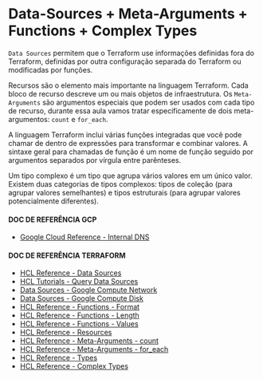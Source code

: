 # Data-Sources + Meta-Arguments + Functions + Complex Types

`Data Sources` permitem que o Terraform use informações definidas fora do Terraform, definidas por outra configuração separada do Terraform ou modificadas por funções.

Recursos são o elemento mais importante na linguagem Terraform. Cada bloco de recurso descreve um ou mais objetos de infraestrutura. Os `Meta-Arguments` são argumentos especiais que podem ser usados com cada tipo de recurso, durante essa aula vamos tratar especificamente de dois meta-argumentos: `count` e `for_each`.

A linguagem Terraform inclui várias funções integradas que você pode chamar de dentro de expressões para transformar e combinar valores. A sintaxe geral para chamadas de função é um nome de função seguido por argumentos separados por vírgula entre parênteses.

Um tipo complexo é um tipo que agrupa vários valores em um único valor. Existem duas categorias de tipos complexos: tipos de coleção (para agrupar valores semelhantes) e tipos estruturais (para agrupar valores potencialmente diferentes).

#### DOC DE REFERÊNCIA GCP

- [Google Cloud Reference - Internal DNS](https://cloud.google.com/compute/docs/internal-dns#disabling-zonal-dns "Google Cloud Reference - Internal DNS")

#### DOC DE REFERÊNCIA TERRAFORM
- [HCL Reference - Data Sources](https://developer.hashicorp.com/terraform/language/data-sources "HCL Reference - Data Sources")
- [HCL Tutorials - Query Data Sources](https://developer.hashicorp.com/terraform/tutorials/configuration-language/data-sources "HCL Tutorials - Query Data Sources")
- [Data Sources - Google Compute Network](https://registry.terraform.io/providers/hashicorp/google/latest/docs/data-sources/compute_network "Data Sources - Google Compute Network") 
- [Data Sources - Google Compute Disk](https://registry.terraform.io/providers/hashicorp/google/latest/docs/data-sources/compute_disk "Data Sources - Google Compute Disk")
- [HCL Reference - Functions - Format](https://www.terraform.io/language/functions/format "HCL Reference - Functions - Format")
- [HCL Reference - Functions - Length](https://www.terraform.io/language/functions/length "HCL Reference - Functions - Length")
- [HCL Reference - Functions - Values](https://www.terraform.io/language/functions/values "HCL Reference - Functions - Values")
- [HCL Reference - Resources](https://developer.hashicorp.com/terraform/language/resources "HCL Reference - Resources")
- [HCL Reference - Meta-Arguments - count](https://developer.hashicorp.com/terraform/language/meta-arguments/count "HCL Reference - Meta-Arguments - count")
- [HCL Reference - Meta-Arguments - for_each](https://developer.hashicorp.com/terraform/language/meta-arguments/for_each "HCL Reference - Meta-Arguments - for_each")
- [HCL Reference - Types](https://developer.hashicorp.com/terraform/language/expressions/types#types "HCL Reference - Types")
- [HCL Reference - Complex Types](https://developer.hashicorp.com/terraform/language/expressions/type-constraints#complex-types "HCL Reference - Complex Types")

